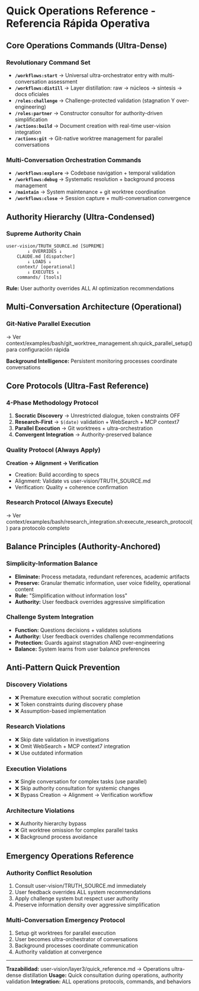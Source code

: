 # Quick Operations Reference - Referencia Rápida Operativa

## Core Operations Commands (Ultra-Dense)

### Revolutionary Command Set
- **`/workflows:start`** → Universal ultra-orchestrator entry with multi-conversation assessment  
- **`/workflows:distill`** → Layer distillation: raw → núcleos → síntesis → docs oficiales
- **`/roles:challenge`** → Challenge-protected validation (stagnation Y over-engineering)
- **`/roles:partner`** → Constructor consultor for authority-driven simplification
- **`/actions:build`** → Document creation with real-time user-vision integration
- **`/actions:git`** → Git-native worktree management for parallel conversations

### Multi-Conversation Orchestration Commands
- **`/workflows:explore`** → Codebase navigation + temporal validation
- **`/workflows:debug`** → Systematic resolution + background process management
- **`/maintain`** → System maintenance + git worktree coordination
- **`/workflows:close`** → Session capture + multi-conversation convergence

## Authority Hierarchy (Ultra-Condensed)

### Supreme Authority Chain
```
user-vision/TRUTH_SOURCE.md [SUPREME]
        ↓ OVERRIDES ↓
    CLAUDE.md [dispatcher]
        ↓ LOADS ↓
    context/ [operational]
        ↓ EXECUTES ↓
    commands/ [tools]
```

**Rule:** User authority overrides ALL AI optimization recommendations

## Multi-Conversation Architecture (Operational)

### Git-Native Parallel Execution
→ Ver context/examples/bash/git_worktree_management.sh:quick_parallel_setup() para configuración rápida

**Background Intelligence:** Persistent monitoring processes coordinate conversations

## Core Protocols (Ultra-Fast Reference)

### 4-Phase Methodology Protocol
1. **Socratic Discovery** → Unrestricted dialogue, token constraints OFF
2. **Research-First** → `$(date)` validation + WebSearch + MCP context7
3. **Parallel Execution** → Git worktrees + ultra-orchestration
4. **Convergent Integration** → Authority-preserved balance

### Quality Protocol (Always Apply)
**Creation → Alignment → Verification**
- Creation: Build according to specs
- Alignment: Validate vs user-vision/TRUTH_SOURCE.md  
- Verification: Quality + coherence confirmation

### Research Protocol (Always Execute)
→ Ver context/examples/bash/research_integration.sh:execute_research_protocol() para protocolo completo

## Balance Principles (Authority-Anchored)

### Simplicity-Information Balance
- **Eliminate:** Process metadata, redundant references, academic artifacts
- **Preserve:** Granular thematic information, user voice fidelity, operational content
- **Rule:** "Simplification without information loss"
- **Authority:** User feedback overrides aggressive simplification

### Challenge System Integration
- **Function:** Questions decisions + validates solutions
- **Authority:** User feedback overrides challenge recommendations  
- **Protection:** Guards against stagnation AND over-engineering
- **Balance:** System learns from user balance preferences

## Anti-Pattern Quick Prevention

### Discovery Violations
- ❌ Premature execution without socratic completion
- ❌ Token constraints during discovery phase
- ❌ Assumption-based implementation

### Research Violations  
- ❌ Skip date validation in investigations
- ❌ Omit WebSearch + MCP context7 integration
- ❌ Use outdated information

### Execution Violations
- ❌ Single conversation for complex tasks (use parallel)
- ❌ Skip authority consultation for systemic changes
- ❌ Bypass Creation → Alignment → Verification workflow

### Architecture Violations
- ❌ Authority hierarchy bypass
- ❌ Git worktree omission for complex parallel tasks
- ❌ Background process avoidance

## Emergency Operations Reference

### Authority Conflict Resolution
1. Consult user-vision/TRUTH_SOURCE.md immediately
2. User feedback overrides ALL system recommendations
3. Apply challenge system but respect user authority
4. Preserve information density over aggressive simplification

### Multi-Conversation Emergency Protocol
1. Setup git worktrees for parallel execution
2. User becomes ultra-orchestrator of conversations
3. Background processes coordinate communication
4. Authority validation at convergence

---
**Trazabilidad:** user-vision/layer3/quick_reference.md → Operations ultra-dense distillation
**Usage:** Quick consultation during operations, authority validation
**Integration:** ALL operations protocols, commands, and behaviors